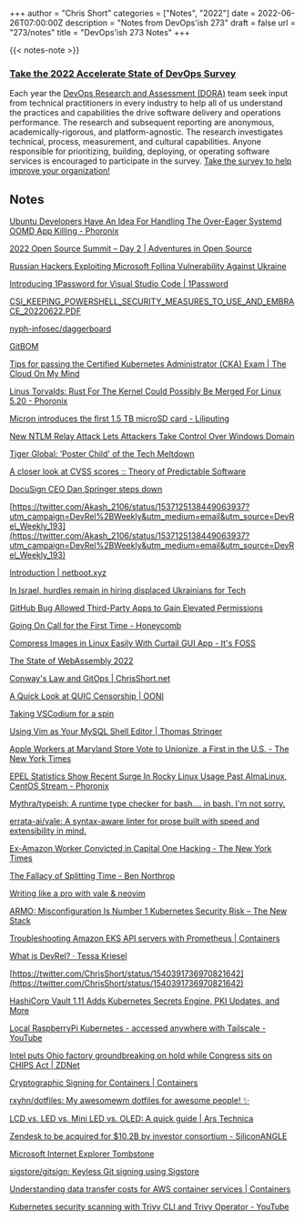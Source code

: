 +++
author = "Chris Short"
categories = ["Notes", "2022"]
date = 2022-06-26T07:00:00Z
description = "Notes from DevOps'ish 273"
draft = false
url = "273/notes"
title = "DevOps'ish 273 Notes"
+++

{{< notes-note >}}

### [Take the 2022 Accelerate State of DevOps Survey](https://cloud.google.com/blog/products/devops-sre/take-the-2022-state-of-devops-survey?source=devopsish)

Each year the [DevOps Research and Assessment (DORA)](https://www.devops-research.com/research.html#reports) team seek input from technical practitioners in every industry to help all of us understand the practices and capabilities the drive software delivery and operations performance. The research and subsequent reporting are anonymous, academically-rigorous, and platform-agnostic. The research investigates technical, process, measurement, and cultural capabilities. Anyone responsible for prioritizing, building, deploying, or operating software services is encouraged to participate in the survey. [Take the survey to help improve your organization!](https://google.qualtrics.com/jfe/form/SV_2aXfK0Zw75lvCl0?source=devopsish)

## Notes

[Ubuntu Developers Have An Idea For Handling The Over-Eager Systemd OOMD App Killing - Phoronix](https://www.phoronix.com/scan.php?page=news_item&px=Systemd-OOMD-Ubuntu-RFC)

[2022 Open Source Summit – Day 2 | Adventures in Open Source](https://www.adventuresinoss.com/2022/06/23/2022-open-source-summit-day-2/)

[Russian Hackers Exploiting Microsoft Follina Vulnerability Against Ukraine](https://thehackernews.com/2022/06/russian-hackers-exploiting-microsoft.html)

[Introducing 1Password for Visual Studio Code | 1Password](https://blog.1password.com/1password-visual-studio-code/)

[CSI_KEEPING_POWERSHELL_SECURITY_MEASURES_TO_USE_AND_EMBRACE_20220622.PDF](https://media.defense.gov/2022/Jun/22/2003021689/-1/-1/1/CSI_KEEPING_POWERSHELL_SECURITY_MEASURES_TO_USE_AND_EMBRACE_20220622.PDF)

[nyph-infosec/daggerboard](https://github.com/nyph-infosec/daggerboard)

[GitBOM](https://gitbom.dev/)

[Tips for passing the Certified Kubernetes Administrator (CKA) Exam | The Cloud On My Mind](https://www.thecloudonmymind.com/Tips-for-passing-the-Certified-Kubernetes-Administrator-CKA-Exam/)

[Linus Torvalds: Rust For The Kernel Could Possibly Be Merged For Linux 5.20 - Phoronix](https://www.phoronix.com/scan.php?page=news_item&px=Rust-For-Linux-5.20-Possible)

[Micron introduces the first 1.5 TB microSD card - Liliputing](https://liliputing.com/2022/06/micron-introduces-the-first-1-5-tb-microsd-card.html)

[New NTLM Relay Attack Lets Attackers Take Control Over Windows Domain](https://thehackernews.com/2022/06/new-ntlm-relay-attack-lets-attackers.html)

[Tiger Global: ‘Poster Child' of the Tech Meltdown](https://nymag.com/intelligencer/2022/06/tiger-global-poster-child-of-the-tech-meltdown.html)

[A closer look at CVSS scores :: Theory of Predictable Software](https://theoryof.predictable.software/articles/a-closer-look-at-cvss-scores/)

[DocuSign CEO Dan Springer steps down](https://www.cnbc.com/2022/06/21/docusign-ceo-dan-springer-steps-down.html?__source=iosappshare%7Cio.raindrop.ios.share)

[https://twitter.com/Akash_2106/status/1537125138449063937?utm_campaign=DevRel%2BWeekly&utm_medium=email&utm_source=DevRel_Weekly_193](https://twitter.com/Akash_2106/status/1537125138449063937?utm_campaign=DevRel%2BWeekly&utm_medium=email&utm_source=DevRel_Weekly_193)

[Introduction | netboot.xyz](https://netboot.xyz/docs/)

[In Israel, hurdles remain in hiring displaced Ukrainians for Tech](https://www.geektime.com/world-refugee-day-2022/)

[GitHub Bug Allowed Third-Party Apps to Gain Elevated Permissions](https://blog.aquasec.com/github-app-tokens)

[Going On Call for the First Time - Honeycomb](https://www.honeycomb.io/blog/going-on-call-first-time/)

[Compress Images in Linux Easily With Curtail GUI App - It's FOSS](https://itsfoss.com/curtail-image-compress/)

[The State of WebAssembly 2022](https://blog.scottlogic.com/2022/06/20/state-of-wasm-2022.html)

[Conway's Law and GitOps | ChrisShort.net](https://chrisshort.net/conways-law-and-gitops/)

[A Quick Look at QUIC Censorship | OONI](https://ooni.org/post/2022-quick-look-quic-censorship/)

[Taking VSCodium for a spin](https://blog.frankel.ch/take-vscode-spin/)

[Using Vim as Your MySQL Shell Editor | Thomas Stringer](https://trstringer.com/vim-mysqlsh/)

[Apple Workers at Maryland Store Vote to Unionize, a First in the U.S. - The New York Times](https://www.nytimes.com/2022/06/18/technology/apple-union-maryland.html?referringSource=articleShare)

[EPEL Statistics Show Recent Surge In Rocky Linux Usage Past AlmaLinux, CentOS Stream - Phoronix](https://www.phoronix.com/scan.php?page=news_item&px=EPEL-Stats-Rocky-Linux-Surge)

[Mythra/typeish: A runtime type checker for bash.... in bash. I'm not sorry.](https://github.com/Mythra/typeish)

[errata-ai/vale: A syntax-aware linter for prose built with speed and extensibility in mind.](https://github.com/errata-ai/vale)

[Ex-Amazon Worker Convicted in Capital One Hacking - The New York Times](https://www.nytimes.com/2022/06/17/technology/paige-thompson-capital-one-hack.html)

[The Fallacy of Splitting Time - Ben Northrop](https://www.bennorthrop.com/Essays/2022/fallacy-of-splitting-time.php)

[Writing like a pro with vale & neovim](https://bhupesh.me/writing-like-a-pro-with-vale-and-neovim/)

[ARMO: Misconfiguration Is Number 1 Kubernetes Security Risk – The New Stack](https://thenewstack.io/armo-misconfiguration-is-number-1-kubernetes-security-risk/)

[Troubleshooting Amazon EKS API servers with Prometheus | Containers](https://aws.amazon.com/blogs/containers/troubleshooting-amazon-eks-api-servers-with-prometheus/)

[What is DevRel? · Tessa Kriesel](https://www.tessakriesel.com/what-is-devrel/)

[https://twitter.com/ChrisShort/status/1540391736970821642](https://twitter.com/ChrisShort/status/1540391736970821642)

[HashiCorp Vault 1.11 Adds Kubernetes Secrets Engine, PKI Updates, and More](https://www.hashicorp.com/blog/vault-1-11)

[Local RaspberryPi Kubernetes - accessed anywhere with Tailscale - YouTube](https://www.youtube.com/watch?v=dXDcXO5LVY4)

[Intel puts Ohio factory groundbreaking on hold while Congress sits on CHIPS Act | ZDNet](https://www.zdnet.com/article/intel-puts-ohio-factory-groundbreaking-on-hold-while-congress-sits-on-chips-act/)

[Cryptographic Signing for Containers | Containers](https://aws.amazon.com/blogs/containers/cryptographic-signing-for-containers/)

[rxyhn/dotfiles: My awesomewm dotfiles for awesome people! ✨](https://github.com/rxyhn/dotfiles)

[LCD vs. LED vs. Mini LED vs. OLED: A quick guide | Ars Technica](https://arstechnica.com/gadgets/2022/06/lcd-vs-led-vs-mini-led-vs-oled-a-quick-guide/)

[Zendesk to be acquired for $10.2B by investor consortium - SiliconANGLE](https://siliconangle.com/2022/06/24/zendesk-acquired-10-2b-investor-consortium/)

[Microsoft Internet Explorer Tombstone](https://www.seroundtable.com/photos/microsoft-internet-explorer-tombstone-33610.html)

[sigstore/gitsign: Keyless Git signing using Sigstore](https://github.com/sigstore/gitsign)

[Understanding data transfer costs for AWS container services | Containers](https://aws.amazon.com/blogs/containers/understanding-data-transfer-costs-for-aws-container-services/)

[Kubernetes security scanning with Trivy CLI and Trivy Operator - YouTube](https://www.youtube.com/watch?v=bgYrhQ6rTXA)
